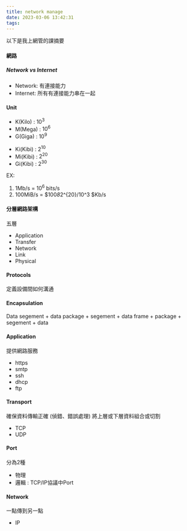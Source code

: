```yaml
---
title: network manage
date: 2023-03-06 13:42:31
tags:
---
```

以下是我上網管的課摘要
#### 網路
##### Network vs Internet
- Network: 有連接能力
- Internet: 所有有連接能力串在一起

#### Unit
- K(Kilo) : $10^3$ 
- M(Mega) : $10^6$
- G(Giga) : $10^9$

* Ki(Kibi) : $2^{10}$
* Mi(Kibi) : $2^{20}$ 
* Gi(Kibi) : $2^{30}$ 

EX: 
1. 1Mb/s = $10^6$ bits/s
2. 100MiB/s = $100*8*2^{20}/10^3 $Kb/s

#### 分層網路架構
五層
- Application
- Transfer
- Network
- Link
- Physical

#### Protocols
定義設備間如何溝通

#### Encapsulation
Data
segement + data
package + segement + data
frame + package + segement + data

#### Application
提供網路服務
- https
- smtp
- ssh
- dhcp
- ftp
#### Transport
確保資料傳輸正確 (偵錯、錯誤處理)
將上層或下層資料組合或切割
- TCP
- UDP
  
#### Port
分為2種
- 物理
- 邏輯 : TCP/IP協議中Port

#### Network
一點傳到另一點
- IP